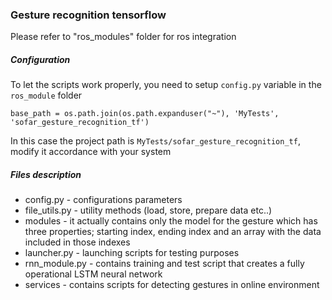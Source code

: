 ### Gesture recognition tensorflow


Please refer to "ros_modules" folder for ros integration

##### Configuration

To let the scripts work properly, you need to setup `config.py` variable in the `ros_module` folder

```
base_path = os.path.join(os.path.expanduser("~"), 'MyTests', 'sofar_gesture_recognition_tf')
```

In this case the project path is `MyTests/sofar_gesture_recognition_tf`, modify it accordance with your system


##### Files description

 * config.py - configurations parameters
 * file_utils.py - utility methods (load, store, prepare data etc..)
 * modules - it actually contains only the model for the gesture which has three properties; starting index, ending index and an array with the data included in those indexes
 * launcher.py - launching scripts for testing purposes
 * rnn_module.py - contains training and test script that creates a fully operational LSTM neural network
 * services - contains scripts for detecting gestures in online environment
     
    
